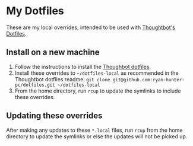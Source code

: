 # My Dotfiles

These are my local overrides, intended to be used with [Thoughtbot's Dotfiles](https://github.com/thoughtbot/dotfiles).

## Install on a new machine

1. Follow the instructions to install the [Thoughbot dotfiles](https://github.com/thoughtbot/dotfiles).
2. Install these overrides to `~/dotfiles-local` as recommended in the Thoughtbot dotfiles readme: `git clone git@github.com:ryan-hunter-pc/dotfiles.git ~/dotfiles-local`
3. From the home directory, run `rcup` to update the symlinks to include these overrides.

## Updating these overrides

After making any updates to these `*.local` files, run `rcup` from the home directory to update the symlinks or else the updates will not be picked up.
